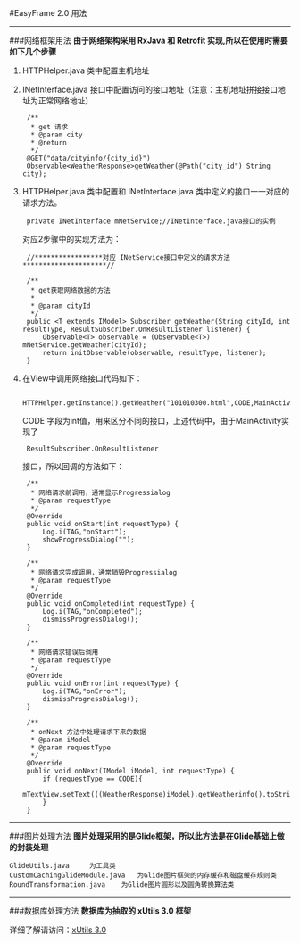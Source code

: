 #EasyFrame 2.0 用法
***
###网络框架用法
**由于网络架构采用 RxJava 和 Retrofit 实现,所以在使用时需要如下几个步骤**

1. HTTPHelper.java 类中配置主机地址
2. INetInterface.java 接口中配置访问的接口地址（注意：主机地址拼接接口地址为正常网络地址）

	    /**
	     * get 请求
     	 * @param city
     	 * @return
     	 */
    	@GET("data/cityinfo/{city_id}")
   		Observable<WeatherResponse>getWeather(@Path("city_id") String city);

3. HTTPHelper.java 类中配置和 INetInterface.java 类中定义的接口一一对应的请求方法。

		private INetInterface mNetService;//INetInterface.java接口的实例

	对应2步骤中的实现方法为：

		//*****************对应 INetService接口中定义的请求方法*********************//

    	/**
     	 * get获取网络数据的方法
     	 *
     	 * @param cityId
     	 */
    	public <T extends IModel> Subscriber getWeather(String cityId, int resultType, ResultSubscriber.OnResultListener listener) {
        	Observable<T> observable = (Observable<T>) mNetService.getWeather(cityId);
        	return initObservable(observable, resultType, listener);
    	}		
4. 在View中调用网络接口代码如下：

		 HTTPHelper.getInstance().getWeather("101010300.html",CODE,MainActivity.this);
	CODE 字段为int值，用来区分不同的接口，上述代码中，由于MainActivity实现了
	
		ResultSubscriber.OnResultListener
	接口，所以回调的方法如下：
	
		/**
     	 * 网络请求前调用，通常显示Progressialog
     	 * @param requestType
     	 */
    	@Override
    	public void onStart(int requestType) {
        	Log.i(TAG,"onStart");
	        showProgressDialog("");
    	}

   		/**
     	 * 网络请求完成调用，通常销毁Progressialog
     	 * @param requestType
     	 */
    	@Override
    	public void onCompleted(int requestType) {
        	Log.i(TAG,"onCompleted");
        	dismissProgressDialog();
    	}

    	/**
     	 * 网络请求错误后调用
     	 * @param requestType
     	 */
    	@Override
    	public void onError(int requestType) {
        	Log.i(TAG,"onError");
	        dismissProgressDialog();
    	}

	    /**
    	 * onNext 方法中处理请求下来的数据
	     * @param iModel
    	 * @param requestType
	     */
    	@Override
	    public void onNext(IModel iModel, int requestType) {
        	if (requestType == CODE){
            	mTextView.setText(((WeatherResponse)iModel).getWeatherinfo().toString());
	        }
    	}
***
###图片处理方法
**图片处理采用的是Glide框架，所以此方法是在Glide基础上做的封装处理**

	GlideUtils.java		为工具类
	CustomCachingGlideModule.java	为Glide图片框架的内存缓存和磁盘缓存规则类
	RoundTransformation.java	为Glide图片圆形以及圆角转换算法类
***
###数据库处理方法
**数据库为抽取的 xUtils 3.0 框架**

详细了解请访问：[xUtils 3.0](https://github.com/wyouflf/xUtils3)

	
